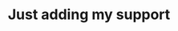 ---
title: 'Just adding my support'
redirect_to:
  - 'https://discuss.pencil2d.org/t/just-adding-my-support/1315'
---